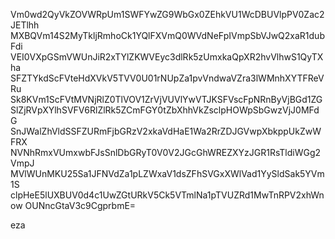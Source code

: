 Vm0wd2QyVkZOVWRpUm1SWFYwZG9WbGx0ZEhkVU1WcDBUVlpPV0Zac2JETlhh
MXBQVm14S2MyTkljRmhoCk1YQlFXVmQ0WVdNeFpIVmpSbVJwQ2xaR1dubFdi
VEI0VXpGSmVWUnJiR2xTYlZKWVEyc3dlRk5zUmxkaQpXR2hvVlhwS1QyTXha
SFZTYkdScFVteHdXVkV5TVV0U01rNUpZa1pvVndwaVZra3lWMnhXYTFReVRu
Sk8KVm1ScFVtMVNjRlZ0TlVOV1ZrVjVUVlYwVTJKSFVscFpNRnByVjBGd1ZG
SlZjRVpXYlhSVFV6RlZlRk5ZCmFGY0tZbXhhVkZsclpHOWpSbGwzVjJ0MFdG
SnJWalZhVldSSFZURmFjbGRzV2xkaVdHaE1Wa2RrZDJGVwpXbkppUkZwWFRX
NVNhRmxVUmxwbFJsSnlDbGRyT0V0V2JGcGhWREZXYzJGR1RsTldiWGg2VmpJ
MVlWUnMKU25Sa1JFNVdZa1pLZWxaV1dsZFhSVGxXWlVad1YySldSak5YVm1S
clpHeE5lUXBUV0d4c1UwZGtURkV5Ck5VTmlNa1pTVUZRd1MwTnRPV2xhWnow
OUNncGtaV3c9CgprbmE=

eza